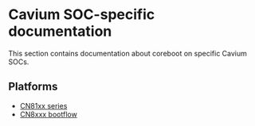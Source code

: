 # Cavium SOC-specific documentation

This section contains documentation about coreboot on specific Cavium SOCs.

## Platforms

- [CN81xx series](cn81xx/index.md)
- [CN8xxx bootflow](bootflow.md)
